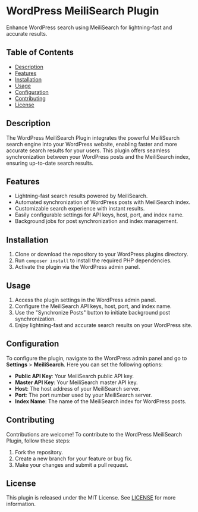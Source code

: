# WordPress MeiliSearch Plugin

Enhance WordPress search using MeiliSearch for lightning-fast and accurate results.

## Table of Contents

- [Description](#description)
- [Features](#features)
- [Installation](#installation)
- [Usage](#usage)
- [Configuration](#configuration)
- [Contributing](#contributing)
- [License](#license)

## Description

The WordPress MeiliSearch Plugin integrates the powerful MeiliSearch search engine into your WordPress website, enabling faster and more accurate search results for your users. This plugin offers seamless synchronization between your WordPress posts and the MeiliSearch index, ensuring up-to-date search results.

## Features

- Lightning-fast search results powered by MeiliSearch.
- Automated synchronization of WordPress posts with MeiliSearch index.
- Customizable search experience with instant results.
- Easily configurable settings for API keys, host, port, and index name.
- Background jobs for post synchronization and index management.

## Installation

1. Clone or download the repository to your WordPress plugins directory.
2. Run `composer install` to install the required PHP dependencies.
3. Activate the plugin via the WordPress admin panel.

## Usage

1. Access the plugin settings in the WordPress admin panel.
2. Configure the MeiliSearch API keys, host, port, and index name.
3. Use the "Synchronize Posts" button to initiate background post synchronization.
4. Enjoy lightning-fast and accurate search results on your WordPress site.

## Configuration

To configure the plugin, navigate to the WordPress admin panel and go to **Settings** > **MeiliSearch**. Here you can set the following options:

- **Public API Key**: Your MeiliSearch public API key.
- **Master API Key**: Your MeiliSearch master API key.
- **Host**: The host address of your MeiliSearch server.
- **Port**: The port number used by your MeiliSearch server.
- **Index Name**: The name of the MeiliSearch index for WordPress posts.

## Contributing

Contributions are welcome! To contribute to the WordPress MeiliSearch Plugin, follow these steps:

1. Fork the repository.
2. Create a new branch for your feature or bug fix.
3. Make your changes and submit a pull request.

## License

This plugin is released under the MIT License. See [LICENSE](LICENSE) for more information.
